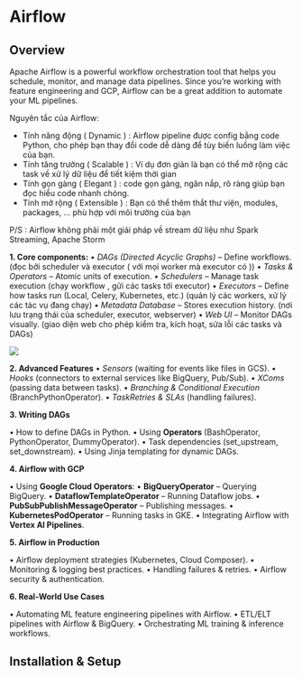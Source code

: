 # Airflow

## Overview

Apache Airflow is a powerful workflow orchestration tool that helps you schedule, monitor, and manage data pipelines. Since you’re working with feature engineering and GCP, Airflow can be a great addition to automate your ML pipelines.

Nguyên tắc của Airflow:

- Tính năng động ( Dynamic ) : Airflow pipeline được config bằng code Python, cho phép bạn thay đổi code dễ dàng để tùy biến luồng làm việc của bạn.
- Tính tăng trưởng ( Scalable ) : Ví dụ đơn giản là bạn có thể mở rộng các task về xử lý dữ liệu để tiết kiệm thời gian
- Tính gọn gàng ( Elegant ) : code gọn gàng, ngăn nắp, rõ ràng giúp bạn đọc hiểu code nhanh chóng.
- Tính mở rộng ( Extensible ) : Bạn có thể thêm thắt thư viện, modules, packages, ... phù hợp với môi trường của bạn

P/S : Airflow không phải một giải pháp về stream dữ liệu như Spark Streaming, Apache Storm

**1. Core components:**
• *DAGs (Directed Acyclic Graphs)* – Define workflows. (đọc bởi scheduler và executor ( với mọi worker mà executor có ))
• *Tasks & Operators* – Atomic units of execution.
• *Schedulers* – Manage task execution (chạy workflow , gửi các tasks tới executor)
• *Executors* – Define how tasks run (Local, Celery, Kubernetes, etc.) (quản lý các workers, xử lý các tác vụ đang chạy)
• *Metadata Database* – Stores execution history. (nơi lưu trạng thái của scheduler, executor, webserver)
• *Web UI* – Monitor DAGs visually. (giao diện web cho phép kiểm tra, kích hoạt, sửa lỗi các tasks và DAGs)

![](https://images.viblo.asia/cf6457f8-82c2-4d05-9ac5-f33fadbe5d15.png)

**2. Advanced Features**
• *Sensors* (waiting for events like files in GCS).
• *Hooks* (connectors to external services like BigQuery, Pub/Sub).
• *XComs* (passing data between tasks).
• *Branching & Conditional Execution* (BranchPythonOperator).
• *TaskRetries & SLAs* (handling failures).

**3. Writing DAGs**

• How to define DAGs in Python.
• Using **Operators** (BashOperator, PythonOperator, DummyOperator).
• Task dependencies (set_upstream, set_downstream).
• Using Jinja templating for dynamic DAGs.

**4. Airflow with GCP**

• Using **Google Cloud Operators**:
	• **BigQueryOperator** – Querying BigQuery.
	• **DataflowTemplateOperator** – Running Dataflow jobs.
	• **PubSubPublishMessageOperator** – Publishing messages.
	• **KubernetesPodOperator** – Running tasks in GKE.
• Integrating Airflow with **Vertex AI Pipelines**.

**5. Airflow in Production**

• Airflow deployment strategies (Kubernetes, Cloud Composer).
• Monitoring & logging best practices.
• Handling failures & retries.
• Airflow security & authentication.

**6. Real-World Use Cases**

• Automating ML feature engineering pipelines with Airflow.
• ETL/ELT pipelines with Airflow & BigQuery.
• Orchestrating ML training & inference workflows.

## Installation & Setup

